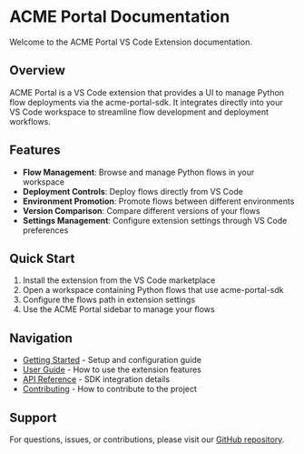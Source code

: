 # ACME Portal Documentation

Welcome to the ACME Portal VS Code Extension documentation.

## Overview

ACME Portal is a VS Code extension that provides a UI to manage Python flow deployments via the acme-portal-sdk. It integrates directly into your VS Code workspace to streamline flow development and deployment workflows.

## Features

- **Flow Management**: Browse and manage Python flows in your workspace
- **Deployment Controls**: Deploy flows directly from VS Code
- **Environment Promotion**: Promote flows between different environments
- **Version Comparison**: Compare different versions of your flows
- **Settings Management**: Configure extension settings through VS Code preferences

## Quick Start

1. Install the extension from the VS Code marketplace
2. Open a workspace containing Python flows that use acme-portal-sdk
3. Configure the flows path in extension settings
4. Use the ACME Portal sidebar to manage your flows

## Navigation

- [Getting Started](getting-started.md) - Setup and configuration guide
- [User Guide](user-guide.md) - How to use the extension features
- [API Reference](api-reference.md) - SDK integration details
- [Contributing](contributing.md) - How to contribute to the project

## Support

For questions, issues, or contributions, please visit our [GitHub repository](https://github.com/blackwhitehere/acme-portal).